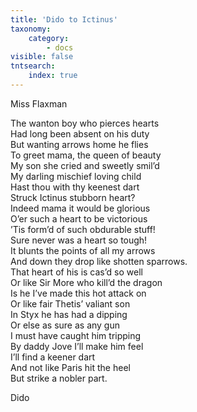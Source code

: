 ```yaml
---
title: 'Dido to Ictinus'
taxonomy:
    category:
        - docs
visible: false
tntsearch:
    index: true
---
```


<div class="author">Miss Flaxman</div>

The wanton boy who pierces hearts  
Had long been absent on his duty  
But wanting arrows home he flies  
To greet mama, the queen of beauty  
My son she cried and sweetly smil’d  
My darling mischief loving child  
Hast thou with thy keenest dart  
Struck Ictinus stubborn heart?  
Indeed mama it would be glorious  
O’er such a heart to be victorious  
’Tis form’d of such obdurable stuff!  
Sure never was a heart so tough!  
It blunts the points of all my arrows  
And down they drop like shotten sparrows.  
That heart of his is cas’d so well  
Or like Sir More who kill’d the dragon  
Is he I’ve made this hot attack on  
Or like fair Thetis’ valiant son  
In Styx <span data-tippy="hath" class="green">he has</span> had a dipping  
Or else as sure as any gun  
I must have caught him tripping  
By daddy Jove I’ll make him feel  
I’ll find a keener dart  
And not like Paris hit the heel  
But strike a nobler part.

Dido